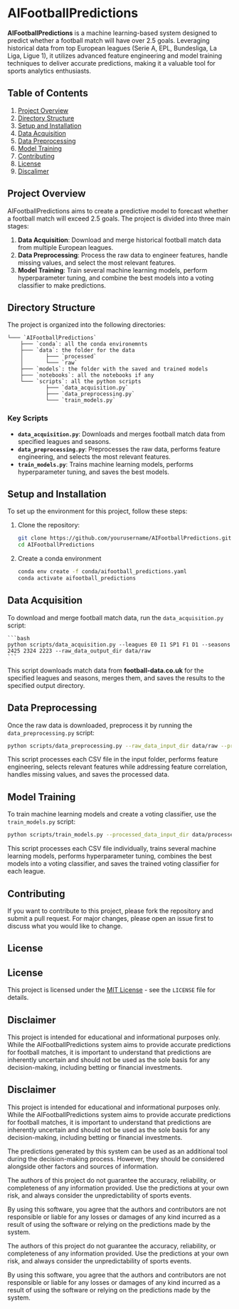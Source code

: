 # AIFootballPredictions

**AIFootballPredictions** is a machine learning-based system designed to predict whether a football match will have over 2.5 goals. Leveraging historical data from top European leagues (Serie A, EPL, Bundesliga, La Liga, Ligue 1), it utilizes advanced feature engineering and model training techniques to deliver accurate predictions, making it a valuable tool for sports analytics enthusiasts.

## Table of Contents

1. [Project Overview](#project-overview)
2. [Directory Structure](#directory-structure)
3. [Setup and Installation](#setup-and-installation)
4. [Data Acquisition](#data-acquisition)
5. [Data Preprocessing](#data-preprocessing)
6. [Model Training](#model-training)
7. [Contributing](#contributing)
8. [License](#license)
9. [Discalimer](#disclaimer)

## Project Overview

AIFootballPredictions aims to create a predictive model to forecast whether a football match will exceed 2.5 goals. The project is divided into three main stages:

1. **Data Acquisition**: Download and merge historical football match data from multiple European leagues.
2. **Data Preprocessing**: Process the raw data to engineer features, handle missing values, and select the most relevant features.
3. **Model Training**: Train several machine learning models, perform hyperparameter tuning, and combine the best models into a voting classifier to make predictions.

## Directory Structure

The project is organized into the following directories:

```
└─── `AIFootballPredictions`
    ├─── `conda`: all the conda environemnts
    ├─── `data`: the folder for the data
    │       ├─── `processed`
    │       └─── `raw`
    ├─── `models`: the folder with the saved and trained models
    ├─── `notebooks`: all the notebooks if any
    └─── `scripts`: all the python scripts
            ├─── `data_acquisition.py`
            ├─── `data_preprocessing.py`
            └─── `train_models.py`
```

### Key Scripts

- **`data_acquisition.py`**: Downloads and merges football match data from specified leagues and seasons.
- **`data_preprocessing.py`**: Preprocesses the raw data, performs feature engineering, and selects the most relevant features.
- **`train_models.py`**: Trains machine learning models, performs hyperparameter tuning, and saves the best models.

## Setup and Installation

To set up the environment for this project, follow these steps:

1. Clone the repository:

   ```bash
   git clone https://github.com/yourusername/AIFootballPredictions.git
   cd AIFootballPredictions
   ```

2. Create a conda environment

   ```bash
   conda env create -f conda/aifootball_predictions.yaml
   conda activate aifootball_predictions
   ```

## Data Acquisition

To download and merge football match data, run the `data_acquisition.py` script:

    ```bash
    python scripts/data_acquisition.py --leagues E0 I1 SP1 F1 D1 --seasons 2425 2324 2223 --raw_data_output_dir data/raw
    ```
This script downloads match data from **football-data.co.uk** for the specified leagues and seasons, merges them, and saves the results to the specified output directory.

## Data Preprocessing

Once the raw data is downloaded, preprocess it by running the `data_preprocessing.py` script:

   ```bash
   python scripts/data_preprocessing.py --raw_data_input_dir data/raw --processed_data_output_dir data/processed --num_features 20 --clustering_threshold 0.5
   ```
This script processes each CSV file in the input folder, performs feature engineering, selects relevant features while addressing feature correlation, handles missing values, and saves the processed data.

## Model Training

To train machine learning models and create a voting classifier, use the `train_models.py` script:

   ```bash
   python scripts/train_models.py --processed_data_input_dir data/processed --trained_models_output_dir models --metric_choice accuracy --n_splits 10 --voting soft
   ```
This script processes each CSV file individually, trains several machine learning models, performs hyperparameter tuning, combines the best models into a voting classifier, and saves the trained voting classifier for each league.

## Contributing

If you want to contribute to this project, please fork the repository and submit a pull request. For major changes, please open an issue first to discuss what you would like to change.

## License 

## License

This project is licensed under the [MIT License](LICENSE) - see the `LICENSE` file for details.

## Disclaimer

This project is intended for educational and informational purposes only. While the AIFootballPredictions system aims to provide accurate predictions for football matches, it is important to understand that predictions are inherently uncertain and should not be used as the sole basis for any decision-making, including betting or financial investments. 

## Disclaimer

This project is intended for educational and informational purposes only. While the AIFootballPredictions system aims to provide accurate predictions for football matches, it is important to understand that predictions are inherently uncertain and should not be used as the sole basis for any decision-making, including betting or financial investments.

The predictions generated by this system can be used as an additional tool during the decision-making process. However, they should be considered alongside other factors and sources of information.

The authors of this project do not guarantee the accuracy, reliability, or completeness of any information provided. Use the predictions at your own risk, and always consider the unpredictability of sports events.

By using this software, you agree that the authors and contributors are not responsible or liable for any losses or damages of any kind incurred as a result of using the software or relying on the predictions made by the system.


The authors of this project do not guarantee the accuracy, reliability, or completeness of any information provided. Use the predictions at your own risk, and always consider the unpredictability of sports events.

By using this software, you agree that the authors and contributors are not responsible or liable for any losses or damages of any kind incurred as a result of using the software or relying on the predictions made by the system.

